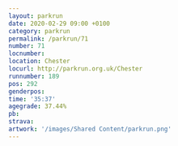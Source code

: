```yaml
---
layout: parkrun
date: 2020-02-29 09:00 +0100
category: parkrun
permalink: /parkrun/71
number: 71
locnumber: 
location: Chester
locurl: http://parkrun.org.uk/Chester
runnumber: 189
pos: 292
genderpos: 
time: '35:37'
agegrade: 37.44%
pb: 
strava: 
artwork: '/images/Shared Content/parkrun.png'
---
```

